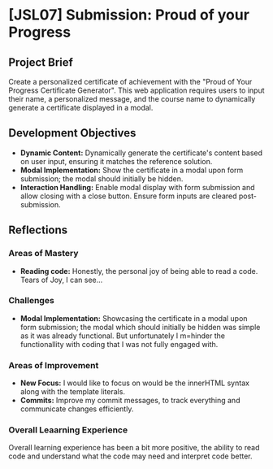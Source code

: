 # [JSL07] Submission: Proud of your Progress

## Project Brief

Create a personalized certificate of achievement with the "Proud of Your Progress Certificate Generator". This web application requires users to input their name, a personalized message, and the course name to dynamically generate a certificate displayed in a modal.

## Development Objectives

- **Dynamic Content:** Dynamically generate the certificate's content based on user input, ensuring it matches the reference solution.
- **Modal Implementation:** Show the certificate in a modal upon form submission; the modal should initially be hidden.
- **Interaction Handling:** Enable modal display with form submission and allow closing with a close button. Ensure form inputs are cleared post-submission.

## Reflections

### Areas of Mastery

- **Reading code:** Honestly, the personal joy of being able to read a code. Tears of Joy, I can see...

### Challenges

- **Modal Implementation:** Showcasing the certificate in a modal upon form submission; the modal which should initially be hidden was simple as it was already functional. But unfortunately I m=hinder the functionallity with coding that I was not fully engaged with.

### Areas of Improvement

- **New Focus:** I would like to focus on would be the innerHTML syntax along with the template literals.
- **Commits:** Improve my commit messages, to track everything and communicate changes efficiently.

### Overall Leaarning Experience

Overall learning experience has been a bit more positive, the ability to read code and understand what the code may need and interpret code better.
